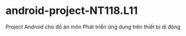# android-project-NT118.L11
Project Android cho đồ án môn Phát triển ứng dụng trên thiết bị di động
